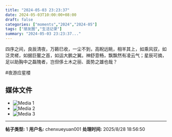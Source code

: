 ```yaml
---
title: "2024-05-03 23:23:37"
date: 2024-05-03T10:00:00+08:00
draft: false
categories: ["moments","2024","2024-05"]
tags: ["朋友圈","生活记录"]
summary: "2024-05-03 23:23:37..."
---
```


四序之间，良辰清夜，万籁巳收，一尘不到，高睨远眺，相羊其上，如乘风驭，如泛灵槎，如据巨鳌之首，如运大鹏之翼。神舒意畅，飘飘然有凌云气；星辰可摘，足以助胸中之磊隗者，岂但侈土木之丽、面势之雄也哉？

#夜游应星楼

## 媒体文件

- ![Media 1](/Moments/photos/2024-05-03/202405032323370.jpg)
- ![Media 2](/Moments/photos/2024-05-03/202405032323371.jpg)
- ![Media 3](/Moments/photos/2024-05-03/202405032323372.jpg)

---

**帖子类型:** 1
**用户名:** chenxueyuan001
**处理时间:** 2025/8/28 18:56:50